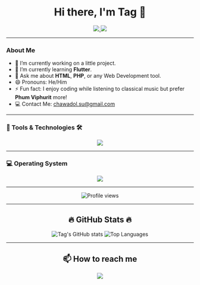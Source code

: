 <h1 align="center">Hi there, I'm Tag 👋</h1>

<p align="center">
  <a href="https://www.instagram.com/dontlook_tag_inmango">
    <img src="https://img.shields.io/badge/Instagram-E4405F?style=for-the-badge&logo=instagram&logoColor=white" />
  </a>
  <a href="tagwithsaltedcaramel">
    <img src="https://img.shields.io/badge/Discord-7289DA?style=for-the-badge&logo=discord&logoColor=white" />
  </a>
</p>

---

### About Me
- 🔭 I’m currently working on a little project.
- 🌱 I’m currently learning **Flutter**.
- 💬 Ask me about **HTML**, **PHP**, or any Web Development tool.
- 😄 Pronouns: He/Him
- ⚡ Fun fact: I enjoy coding while listening to classical music but prefer **Phum Viphurit** more!
- 💻 Contact Me: [chawadol.su@gmail.com](mailto:chawadol.su@gmail.com)

---

### 🚀 Tools & Technologies 🛠️
<p align="center">
  <a href="https://skillicons.dev">
    <img src="https://skillicons.dev/icons?i=github,php,html,c,bootstrap,mysql,tailwind,flutter,css,js" />
  </a>
</p>

---

### 💻 Operating System
<p align="center">
  <a href="https://www.apple.com">
    <img src="https://skillicons.dev/icons?i=apple" />
  </a>
</p>

---

<p align="center">
  <img src="https://komarev.com/ghpvc/?username=yourusername&style=for-the-badge" alt="Profile views" />
</p>

---

<h2 align="center">🔥 GitHub Stats 🔥</h2>
<p align="center">
  <img src="https://github-readme-stats.vercel.app/api?username=yourusername&show_icons=true&theme=radical" alt="Tag's GitHub stats" />
  <img src="https://github-readme-stats.vercel.app/api/top-langs/?username=yourusername&layout=compact&theme=radical" alt="Top Languages" />
</p>

---

<h2 align="center">📫 How to reach me</h2>
<p align="center">
  <a href="mailto:chawadol.su@gmail.com">
    <img src="https://img.shields.io/badge/Email-D14836?style=for-the-badge&logo=gmail&logoColor=white" />
  </a>
</p>
